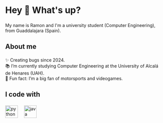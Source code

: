 <h1 align="left">Hey 👋 What's up?</h1>

###

<p align="left">My name is Ramon and I'm a university student (Computer Engineering), from Guaddalajara (Spain).</p>

###

<h2 align="left">About me</h2>

###

<p align="left">✨ Creating bugs since 2024.<br>📚 I’m currently studying Computer Engineering at the University of Alcalá de Henares (UAH).<br>🎲 Fun fact:  I’m a big fan of motorsports and videogames.</p>

###

<h2 align="left">I code with</h2>

###

<div align="left">
  <img src="https://cdn.jsdelivr.net/gh/devicons/devicon/icons/python/python-original.svg" height="40" alt="python logo"  />
  <img width="12" />
  <img src="https://cdn.jsdelivr.net/gh/devicons/devicon/icons/java/java-original.svg" height="40" alt="java logo"  />
</div>

###
